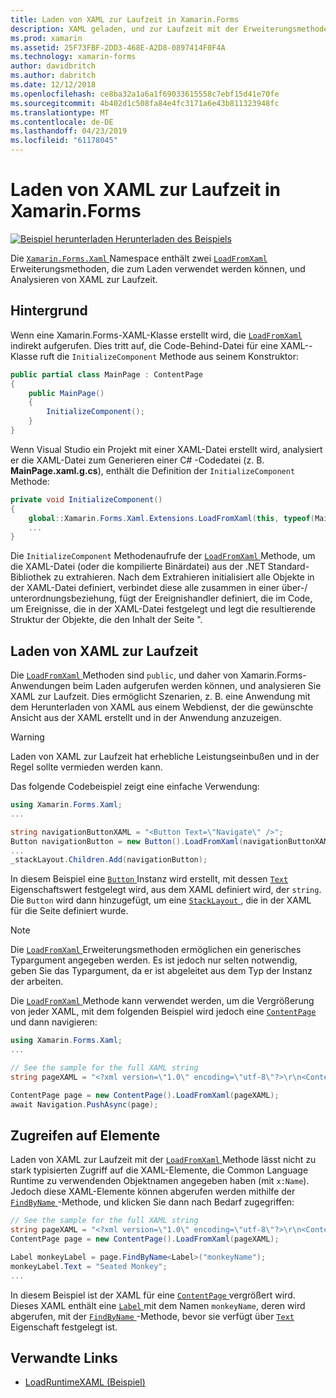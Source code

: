 ```yaml
---
title: Laden von XAML zur Laufzeit in Xamarin.Forms
description: XAML geladen, und zur Laufzeit mit der Erweiterungsmethoden LoadFromXaml analysiert werden kann.
ms.prod: xamarin
ms.assetid: 25F73FBF-2DD3-468E-A2D8-0897414F0F4A
ms.technology: xamarin-forms
author: davidbritch
ms.author: dabritch
ms.date: 12/12/2018
ms.openlocfilehash: ce8ba32a1a6a1f69033615558c7ebf15d41e70fe
ms.sourcegitcommit: 4b402d1c508fa84e4fc3171a6e43b811323948fc
ms.translationtype: MT
ms.contentlocale: de-DE
ms.lasthandoff: 04/23/2019
ms.locfileid: "61178045"
---
```

# <a name="loading-xaml-at-runtime-in-xamarinforms"></a>Laden von XAML zur Laufzeit in Xamarin.Forms

[![Beispiel herunterladen](~/media/shared/download.png) Herunterladen des Beispiels](https://developer.xamarin.com/samples/xamarin-forms/XAML/LoadRuntimeXAML/)

Die [ `Xamarin.Forms.Xaml` ](xref:Xamarin.Forms.Xaml) Namespace enthält zwei [ `LoadFromXaml` ](xref:Xamarin.Forms.Xaml.Extensions.LoadFromXaml*) Erweiterungsmethoden, die zum Laden verwendet werden können, und Analysieren von XAML zur Laufzeit.

## <a name="background"></a>Hintergrund

Wenn eine Xamarin.Forms-XAML-Klasse erstellt wird, die [ `LoadFromXaml` ](xref:Xamarin.Forms.Xaml.Extensions.LoadFromXaml*) indirekt aufgerufen. Dies tritt auf, die Code-Behind-Datei für eine XAML--Klasse ruft die `InitializeComponent` Methode aus seinem Konstruktor:

```csharp
public partial class MainPage : ContentPage
{
    public MainPage()
    {
        InitializeComponent();
    }
}
```

Wenn Visual Studio ein Projekt mit einer XAML-Datei erstellt wird, analysiert er die XAML-Datei zum Generieren einer C# -Codedatei (z. B. **MainPage.xaml.g.cs**), enthält die Definition der `InitializeComponent` Methode:

```csharp
private void InitializeComponent()
{
    global::Xamarin.Forms.Xaml.Extensions.LoadFromXaml(this, typeof(MainPage));
    ...
}
```

Die `InitializeComponent` Methodenaufrufe der [ `LoadFromXaml` ](xref:Xamarin.Forms.Xaml.Extensions.LoadFromXaml*) Methode, um die XAML-Datei (oder die kompilierte Binärdatei) aus der .NET Standard-Bibliothek zu extrahieren. Nach dem Extrahieren initialisiert alle Objekte in der XAML-Datei definiert, verbindet diese alle zusammen in einer über-/ unterordnungsbeziehung, fügt der Ereignishandler definiert, die im Code, um Ereignisse, die in der XAML-Datei festgelegt und legt die resultierende Struktur der Objekte, die den Inhalt der Seite ".

## <a name="loading-xaml-at-runtime"></a>Laden von XAML zur Laufzeit

Die [ `LoadFromXaml` ](xref:Xamarin.Forms.Xaml.Extensions.LoadFromXaml*) Methoden sind `public`, und daher von Xamarin.Forms-Anwendungen beim Laden aufgerufen werden können, und analysieren Sie XAML zur Laufzeit. Dies ermöglicht Szenarien, z. B. eine Anwendung mit dem Herunterladen von XAML aus einem Webdienst, der die gewünschte Ansicht aus der XAML erstellt und in der Anwendung anzuzeigen.

> [!WARNING]
> Laden von XAML zur Laufzeit hat erhebliche Leistungseinbußen und in der Regel sollte vermieden werden kann.

Das folgende Codebeispiel zeigt eine einfache Verwendung:

```csharp
using Xamarin.Forms.Xaml;
...

string navigationButtonXAML = "<Button Text=\"Navigate\" />";
Button navigationButton = new Button().LoadFromXaml(navigationButtonXAML);
...
_stackLayout.Children.Add(navigationButton);
```

In diesem Beispiel eine [ `Button` ](xref:Xamarin.Forms.Button) Instanz wird erstellt, mit dessen [ `Text` ](xref:Xamarin.Forms.Button.Text) Eigenschaftswert festgelegt wird, aus dem XAML definiert wird, der `string`. Die `Button` wird dann hinzugefügt, um eine [ `StackLayout` ](xref:Xamarin.Forms.StackLayout) , die in der XAML für die Seite definiert wurde.

> [!NOTE]
> Die [ `LoadFromXaml` ](xref:Xamarin.Forms.Xaml.Extensions.LoadFromXaml*) Erweiterungsmethoden ermöglichen ein generisches Typargument angegeben werden. Es ist jedoch nur selten notwendig, geben Sie das Typargument, da er ist abgeleitet aus dem Typ der Instanz der arbeiten.

Die [ `LoadFromXaml` ](xref:Xamarin.Forms.Xaml.Extensions.LoadFromXaml*) Methode kann verwendet werden, um die Vergrößerung von jeder XAML, mit dem folgenden Beispiel wird jedoch eine [ `ContentPage` ](xref:Xamarin.Forms.ContentPage) und dann navigieren:

```csharp
using Xamarin.Forms.Xaml;
...

// See the sample for the full XAML string
string pageXAML = "<?xml version=\"1.0\" encoding=\"utf-8\"?>\r\n<ContentPage xmlns=\"http://xamarin.com/schemas/2014/forms\"\nxmlns:x=\"http://schemas.microsoft.com/winfx/2009/xaml\"\nx:Class=\"LoadRuntimeXAML.CatalogItemsPage\"\nTitle=\"Catalog Items\">\n</ContentPage>";

ContentPage page = new ContentPage().LoadFromXaml(pageXAML);
await Navigation.PushAsync(page);
```

## <a name="accessing-elements"></a>Zugreifen auf Elemente

Laden von XAML zur Laufzeit mit der [ `LoadFromXaml` ](xref:Xamarin.Forms.Xaml.Extensions.LoadFromXaml*) Methode lässt nicht zu stark typisierten Zugriff auf die XAML-Elemente, die Common Language Runtime zu verwendenden Objektnamen angegeben haben (mit `x:Name`). Jedoch diese XAML-Elemente können abgerufen werden mithilfe der [ `FindByName` ](xref:Xamarin.Forms.NameScopeExtensions.FindByName*) -Methode, und klicken Sie dann nach Bedarf zugegriffen:

```csharp
// See the sample for the full XAML string
string pageXAML = "<?xml version=\"1.0\" encoding=\"utf-8\"?>\r\n<ContentPage xmlns=\"http://xamarin.com/schemas/2014/forms\"\nxmlns:x=\"http://schemas.microsoft.com/winfx/2009/xaml\"\nx:Class=\"LoadRuntimeXAML.CatalogItemsPage\"\nTitle=\"Catalog Items\">\n<StackLayout>\n<Label x:Name=\"monkeyName\"\n />\n</StackLayout>\n</ContentPage>";
ContentPage page = new ContentPage().LoadFromXaml(pageXAML);

Label monkeyLabel = page.FindByName<Label>("monkeyName");
monkeyLabel.Text = "Seated Monkey";
...
```

In diesem Beispiel ist der XAML für eine [ `ContentPage` ](xref:Xamarin.Forms.ContentPage) vergrößert wird. Dieses XAML enthält eine [ `Label` ](xref:Xamarin.Forms.Label) mit dem Namen `monkeyName`, deren wird abgerufen, mit der [ `FindByName` ](xref:Xamarin.Forms.NameScopeExtensions.FindByName*) -Methode, bevor sie verfügt über [ `Text` ](xref:Xamarin.Forms.Label.Text) Eigenschaft festgelegt ist.

## <a name="related-links"></a>Verwandte Links

- [LoadRuntimeXAML (Beispiel)](https://developer.xamarin.com/samples/xamarin-forms/XAML/LoadRuntimeXAML/)
